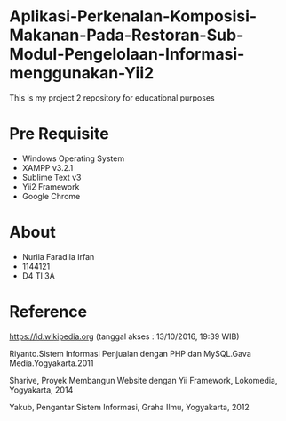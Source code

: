 # Aplikasi-Perkenalan-Komposisi-Makanan-Pada-Restoran-Sub-Modul-Pengelolaan-Informasi-menggunakan-Yii2

This is my project 2 repository for educational purposes

# Pre Requisite
* Windows Operating System
* XAMPP v3.2.1
* Sublime Text v3
* Yii2 Framework
* Google Chrome

# About
* Nurila Faradila Irfan	
* 1144121	
* D4 TI 3A

# Reference
https://id.wikipedia.org (tanggal akses : 13/10/2016, 19:39 WIB)

Riyanto.Sistem Informasi Penjualan dengan PHP dan MySQL.Gava Media.Yogyakarta.2011

Sharive, Proyek Membangun Website dengan Yii Framework, Lokomedia, Yogyakarta, 2014

Yakub, Pengantar Sistem Informasi, Graha Ilmu, Yogyakarta, 2012
